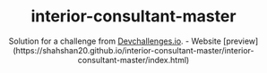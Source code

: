<!-- Please update value in the {}  -->

<h1 align="center">interior-consultant-master
</h1>

<div align="center">
   Solution for a challenge from  <a href="http://devchallenges.io" target="_blank">Devchallenges.io</a>.
- Website [preview](https://shahshan20.github.io/interior-consultant-master/interior-consultant-master/index.html)
